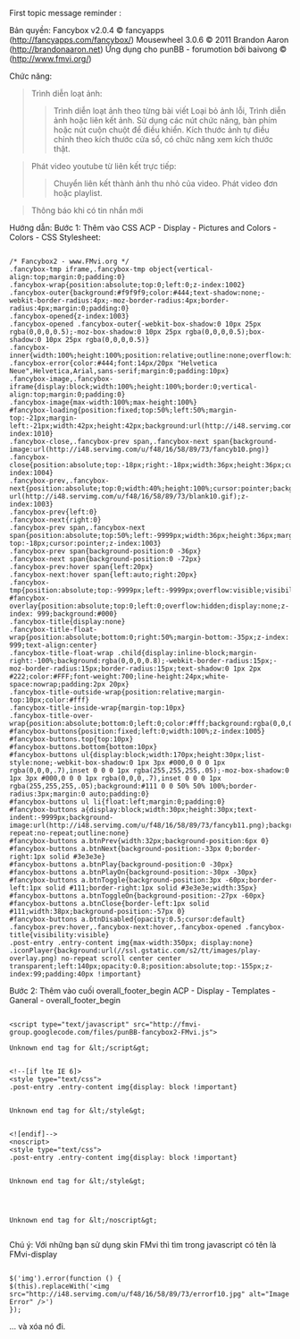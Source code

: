 First topic message reminder :

Bản quyền:
Fancybox v2.0.4 © fancyapps (http://fancyapps.com/fancybox/)
Mousewheel 3.0.6 © 2011 Brandon Aaron (http://brandonaaron.net)
Ứng dụng cho punBB - forumotion bởi baivong © (http://www.fmvi.org/)

Chức năng:

> Trình diễn loạt ảnh:
> > Trình diễn loạt ảnh theo từng bài viết
> > Loại bỏ ảnh lỗi,
> > Trình diễn ảnh hoặc liên kết ảnh.
> > Sử dụng các nút chức năng, bàn phím hoặc nút cuộn chuột để điều khiển.
> > Kích thước ảnh tự điều chỉnh theo kích thước cửa sổ, có chức năng xem kích thước thật.


> Phát video youtube từ liên kết trực tiếp:
> > Chuyển liên kết thành ảnh thu nhỏ của video.
> > Phát video đơn hoặc playlist.


> Thông báo khi có tin nhắn mới



Hướng dẫn:
Bước 1: Thêm vào CSS
ACP - Display - Pictures and Colors - Colors - CSS Stylesheet:

```

/* Fancybox2 - www.FMvi.org */
.fancybox-tmp iframe,.fancybox-tmp object{vertical-align:top;margin:0;padding:0}
.fancybox-wrap{position:absolute;top:0;left:0;z-index:1002}
.fancybox-outer{background:#f9f9f9;color:#444;text-shadow:none;-webkit-border-radius:4px;-moz-border-radius:4px;border-radius:4px;margin:0;padding:0}
.fancybox-opened{z-index:1003}
.fancybox-opened .fancybox-outer{-webkit-box-shadow:0 10px 25px rgba(0,0,0,0.5);-moz-box-shadow:0 10px 25px rgba(0,0,0,0.5);box-shadow:0 10px 25px rgba(0,0,0,0.5)}
.fancybox-inner{width:100%;height:100%;position:relative;outline:none;overflow:hidden;margin:0;padding:0}
.fancybox-error{color:#444;font:14px/20px "Helvetica Neue",Helvetica,Arial,sans-serif;margin:0;padding:10px}
.fancybox-image,.fancybox-iframe{display:block;width:100%;height:100%;border:0;vertical-align:top;margin:0;padding:0}
.fancybox-image{max-width:100%;max-height:100%}
#fancybox-loading{position:fixed;top:50%;left:50%;margin-top:-21px;margin-left:-21px;width:42px;height:42px;background:url(http://i48.servimg.com/u/f48/16/58/89/73/fancyb10.gif);opacity:0.8;cursor:pointer;z-index:1010}
.fancybox-close,.fancybox-prev span,.fancybox-next span{background-image:url(http://i48.servimg.com/u/f48/16/58/89/73/fancyb10.png)}
.fancybox-close{position:absolute;top:-18px;right:-18px;width:36px;height:36px;cursor:pointer;z-index:1004}
.fancybox-prev,.fancybox-next{position:absolute;top:0;width:40%;height:100%;cursor:pointer;background:transparent url(http://i48.servimg.com/u/f48/16/58/89/73/blank10.gif);z-index:1003}
.fancybox-prev{left:0}
.fancybox-next{right:0}
.fancybox-prev span,.fancybox-next span{position:absolute;top:50%;left:-9999px;width:36px;height:36px;margin-top:-18px;cursor:pointer;z-index:1003}
.fancybox-prev span{background-position:0 -36px}
.fancybox-next span{background-position:0 -72px}
.fancybox-prev:hover span{left:20px}
.fancybox-next:hover span{left:auto;right:20px}
.fancybox-tmp{position:absolute;top:-9999px;left:-9999px;overflow:visible;visibility:hidden;padding:0}
#fancybox-overlay{position:absolute;top:0;left:0;overflow:hidden;display:none;z-index: 999;background:#000}
.fancybox-title{display:none}
.fancybox-title-float-wrap{position:absolute;bottom:0;right:50%;margin-bottom:-35px;z-index: 999;text-align:center}
.fancybox-title-float-wrap .child{display:inline-block;margin-right:-100%;background:rgba(0,0,0,0.8);-webkit-border-radius:15px;-moz-border-radius:15px;border-radius:15px;text-shadow:0 1px 2px #222;color:#FFF;font-weight:700;line-height:24px;white-space:nowrap;padding:2px 20px}
.fancybox-title-outside-wrap{position:relative;margin-top:10px;color:#fff}
.fancybox-title-inside-wrap{margin-top:10px}
.fancybox-title-over-wrap{position:absolute;bottom:0;left:0;color:#fff;background:rgba(0,0,0,.8);padding:10px}
#fancybox-buttons{position:fixed;left:0;width:100%;z-index:1005}
#fancybox-buttons.top{top:10px}
#fancybox-buttons.bottom{bottom:10px}
#fancybox-buttons ul{display:block;width:170px;height:30px;list-style:none;-webkit-box-shadow:0 1px 3px #000,0 0 0 1px rgba(0,0,0,.7),inset 0 0 0 1px rgba(255,255,255,.05);-moz-box-shadow:0 1px 3px #000,0 0 0 1px rgba(0,0,0,.7),inset 0 0 0 1px rgba(255,255,255,.05);background:#111 0 0 50% 50% 100%;border-radius:3px;margin:0 auto;padding:0}
#fancybox-buttons ul li{float:left;margin:0;padding:0}
#fancybox-buttons a{display:block;width:30px;height:30px;text-indent:-9999px;background-image:url(http://i48.servimg.com/u/f48/16/58/89/73/fancyb11.png);background-repeat:no-repeat;outline:none}
#fancybox-buttons a.btnPrev{width:32px;background-position:6px 0}
#fancybox-buttons a.btnNext{background-position:-33px 0;border-right:1px solid #3e3e3e}
#fancybox-buttons a.btnPlay{background-position:0 -30px}
#fancybox-buttons a.btnPlayOn{background-position:-30px -30px}
#fancybox-buttons a.btnToggle{background-position:3px -60px;border-left:1px solid #111;border-right:1px solid #3e3e3e;width:35px}
#fancybox-buttons a.btnToggleOn{background-position:-27px -60px}
#fancybox-buttons a.btnClose{border-left:1px solid #111;width:38px;background-position:-57px 0}
#fancybox-buttons a.btnDisabled{opacity:0.5;cursor:default}
.fancybox-prev:hover,.fancybox-next:hover,.fancybox-opened .fancybox-title{visibility:visible}
.post-entry .entry-content img{max-width:350px; display:none}
.iconPlayer{background:url(//ssl.gstatic.com/s2/tt/images/play-overlay.png) no-repeat scroll center center transparent;left:140px;opacity:0.8;position:absolute;top:-155px;z-index:99;padding:40px !important}
```


Bước 2: Thêm vào cuối overall\_footer\_begin
ACP - Display - Templates - Ganeral - overall\_footer\_begin

```

<script type="text/javascript" src="http://fmvi-group.googlecode.com/files/punBB-fancybox2-FMvi.js">

Unknown end tag for &lt;/script&gt;


<!--[if lte IE 6]>
<style type="text/css">
.post-entry .entry-content img{display: block !important}


Unknown end tag for &lt;/style&gt;


<![endif]-->
<noscript>
<style type="text/css">
.post-entry .entry-content img{display: block !important}


Unknown end tag for &lt;/style&gt;




Unknown end tag for &lt;/noscript&gt;


```


Chú ý: Với những bạn sử dụng skin FMvi thì tìm trong javascript có tên là FMvi-display

```

$('img').error(function () {
$(this).replaceWith('<img src="http://i48.servimg.com/u/f48/16/58/89/73/errorf10.jpg" alt="Image Error" />')
});
```

... và xóa nó đi.